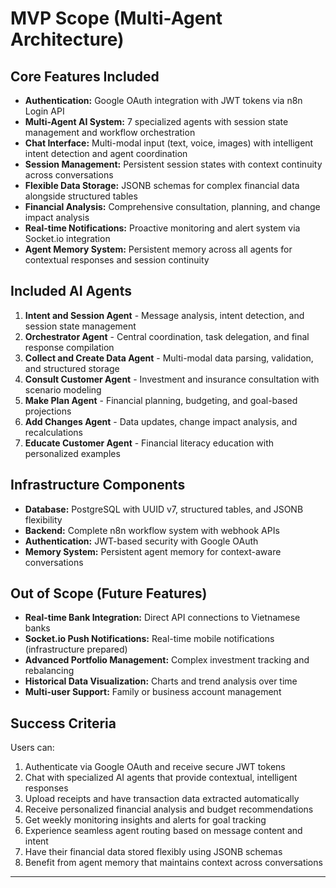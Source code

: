 # MVP Scope (Multi-Agent Architecture)

## Core Features Included
*   **Authentication:** Google OAuth integration with JWT tokens via n8n Login API
*   **Multi-Agent AI System:** 7 specialized agents with session state management and workflow orchestration
*   **Chat Interface:** Multi-modal input (text, voice, images) with intelligent intent detection and agent coordination
*   **Session Management:** Persistent session states with context continuity across conversations
*   **Flexible Data Storage:** JSONB schemas for complex financial data alongside structured tables
*   **Financial Analysis:** Comprehensive consultation, planning, and change impact analysis
*   **Real-time Notifications:** Proactive monitoring and alert system via Socket.io integration
*   **Agent Memory System:** Persistent memory across all agents for contextual responses and session continuity

## Included AI Agents
1. **Intent and Session Agent** - Message analysis, intent detection, and session state management
2. **Orchestrator Agent** - Central coordination, task delegation, and final response compilation
3. **Collect and Create Data Agent** - Multi-modal data parsing, validation, and structured storage
4. **Consult Customer Agent** - Investment and insurance consultation with scenario modeling
5. **Make Plan Agent** - Financial planning, budgeting, and goal-based projections
6. **Add Changes Agent** - Data updates, change impact analysis, and recalculations
7. **Educate Customer Agent** - Financial literacy education with personalized examples

## Infrastructure Components
*   **Database:** PostgreSQL with UUID v7, structured tables, and JSONB flexibility
*   **Backend:** Complete n8n workflow system with webhook APIs
*   **Authentication:** JWT-based security with Google OAuth
*   **Memory System:** Persistent agent memory for context-aware conversations

## Out of Scope (Future Features)
*   **Real-time Bank Integration:** Direct API connections to Vietnamese banks
*   **Socket.io Push Notifications:** Real-time mobile notifications (infrastructure prepared)  
*   **Advanced Portfolio Management:** Complex investment tracking and rebalancing
*   **Historical Data Visualization:** Charts and trend analysis over time
*   **Multi-user Support:** Family or business account management

## Success Criteria
Users can:
1. Authenticate via Google OAuth and receive secure JWT tokens
2. Chat with specialized AI agents that provide contextual, intelligent responses
3. Upload receipts and have transaction data extracted automatically
4. Receive personalized financial analysis and budget recommendations
5. Get weekly monitoring insights and alerts for goal tracking
6. Experience seamless agent routing based on message content and intent
7. Have their financial data stored flexibly using JSONB schemas
8. Benefit from agent memory that maintains context across conversations

---
